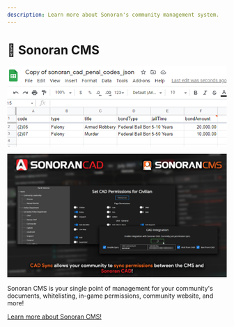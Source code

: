 ```yaml
---
description: Learn more about Sonoran's community management system.
---
```


# 📝 Sonoran CMS

![](<../.gitbook/assets/image (208).png>)

![Sonoran CAD x Sonoran CMS - Permission Sync](../.gitbook/assets/CMS-CAD-Sync.png)

Sonoran CMS is your single point of management for your community's documents, whitelisting, in-game permissions, community website, and more!

[Learn more about Sonoran CMS!](https://info.sonorancms.com/why-choose-sonoran-cms/why-choose-sonoran-cms)
